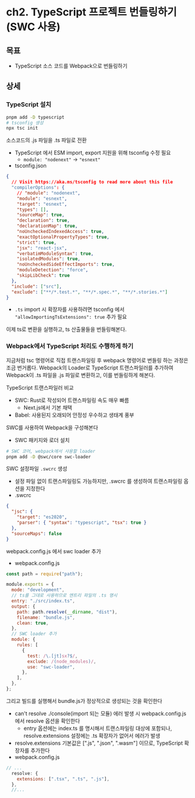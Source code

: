 # ch2. TypeScript 프로젝트 번들링하기 (SWC 사용)

## 목표

- TypeScript 소스 코드를 Webpack으로 번들링하기

## 상세

### TypeScript 설치

```bash
pnpm add -D typescript
# tsconfig 생성
npx tsc init
```

소스코드의 .js 파일을 .ts 파일로 전환

- TypeScript 에서 ESM import, export 지원을 위해 tsconfig 수정 필요
  - `module: "nodenext"` -> `"esnext"`
- tsconfig.json

```json
{
  // Visit https://aka.ms/tsconfig to read more about this file
  "compilerOptions": {
    // "module": "nodenext",
    "module": "esnext",
    "target": "esnext",
    "types": [],
    "sourceMap": true,
    "declaration": true,
    "declarationMap": true,
    "noUncheckedIndexedAccess": true,
    "exactOptionalPropertyTypes": true,
    "strict": true,
    "jsx": "react-jsx",
    "verbatimModuleSyntax": true,
    "isolatedModules": true,
    "noUncheckedSideEffectImports": true,
    "moduleDetection": "force",
    "skipLibCheck": true
  },
  "include": ["src"],
  "exclude": ["**/*.test.*", "**/*.spec.*", "**/*.stories.*"]
}
```

- `.ts` import 시 확장자를 사용하려면 tsconfig 에서 `"allowImportingTsExtensions": true` 추가 필요

이제 ts로 변환을 실행하고, ts 산출물들을 번들링해본다.

### Webpack에서 TypeScript 처리도 수행하게 하기

지금처럼 tsc 명령어로 직접 트랜스파일링 후 webpack 명령어로 번들링 하는 과정은 조금 번거롭다. Webpack의 Loader로 TypeScript 트랜스파일러를 추가하여 Webpack이 .ts 파일을 .js 파일로 변환하고, 이를 번들링하게 해본다.

TypeScript 트랜스파일러 비교

- SWC: Rust로 작성되어 트랜스파일링 속도 매우 빠름
  - Next.js에서 기본 채택
- Babel: 사용된지 오래되어 안정성 우수하고 생태계 풍부

SWC를 사용하여 Webpack을 구성해본다

- SWC 패키지와 로더 설치

```bash
# SWC 코어, webpack에서 사용할 loader
pnpm add -D @swc/core swc-loader
```

SWC 설정파일 `.swcrc` 생성

- 설정 파일 없이 트랜스파일링도 가능하지만, .swcrc 를 생성하여 트랜스파일링 옵션을 지정한다
- .swcrc

```json
{
  "jsc": {
    "target": "es2020",
    "parser": { "syntax": "typescript", "tsx": true }
  },
  "sourceMaps": false
}
```

webpack.config.js 에서 swc loader 추가

- webpack.config.js

```js
const path = require("path");

module.exports = {
  mode: "development",
  // ts를 그대로 사용하므로 엔트리 파일의 .ts 명시
  entry: "./src/index.ts",
  output: {
    path: path.resolve(__dirname, "dist"),
    filename: "bundle.js",
    clean: true,
  },
  // SWC loader 추가
  module: {
    rules: [
      {
        test: /\.[jt]sx?$/,
        exclude: /(node_modules)/,
        use: "swc-loader",
      },
    ],
  },
};
```

그리고 빌드를 실행해서 bundle.js가 정상적으로 생성되는 것을 확인한다

- can't resolve ./console(import 되는 모듈) 에러 발생 시 webpack.config.js 에서 resolve 옵션을 확인한다
  - entry 옵션에는 index.ts 를 명시해서 트랜스파일링 대상에 포함되나, resolve.extensions 설정에는 .ts 확장자가 없어서 에러가 발생
- resolve.extensions 기본값은 [".js", ".json", ".wasm"] 이므로, TypeScript 확장자를 추가한다
- webpack.config.js

```js
// ...
  resolve: {
    extensions: [".tsx", ".ts", ".js"],
  },
  //...
```
